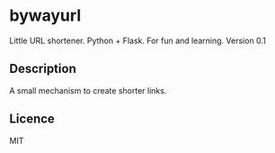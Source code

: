 # bywayurl
Little URL shortener. Python + Flask. For fun and learning.
Version 0.1

## Description

A small mechanism to create shorter links.

## Licence

MIT
